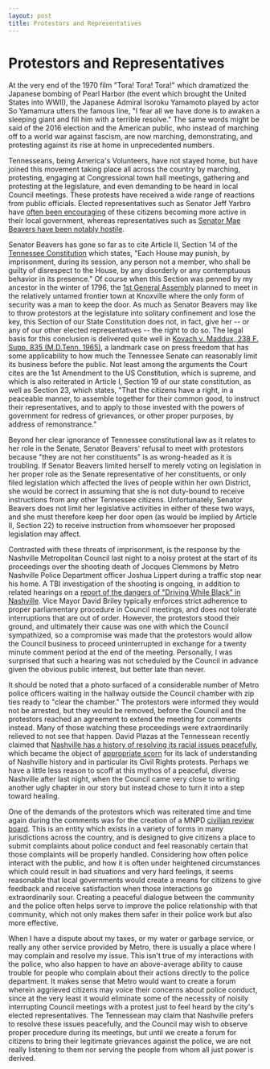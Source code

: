 ```yaml
---
layout: post
title: Protestors and Representatives
---
```


# Protestors and Representatives

At the very end of the 1970 film "Tora! Tora! Tora!" which dramatized the Japanese bombing of Pearl Harbor (the event which brought the United States into WWII), the Japanese Admiral Isoroku Yamamoto played by actor So Yamamura utters the famous line, "I fear all we have done is to awaken a sleeping giant and fill him with a terrible resolve." The same words might be said of the 2016 election and the American public, who instead of marching off to a world war against fascism, are now marching, demonstrating, and protesting against its rise at home in unprecedented numbers.

Tennesseans, being America's Volunteers, have not stayed home, but have joined this movement taking place all across the country by marching, protesting, engaging at Congressional town hall meetings, gathering and protesting at the legislature, and even demanding to be heard in local Council meetings. These protests have received a wide range of reactions from public officials. Elected representatives such as Senator Jeff Yarbro have [often been encouraging](https://www.instagram.com/p/BQL_nFIAp6G/) of these citizens becoming more active in their local government, whereas representatives such as [Senator Mae Beavers have been notably hostile](http://www.nashvillescene.com/news/pith-in-the-wind/article/20852827/beavers-flees-protesters-again-as-she-makes-plans-to-attend-a-protest). 

Senator Beavers has gone so far as to cite Article II, Section 14 of the [Tennessee Constitution](https://www.tn.gov/sos/bluebook/13-14/TS5_TNFoundingDocs.pdf) which states, "Each House may punish, by imprisonment, during its session, any person not a member, who shall be guilty of disrespect to the House, by any disorderly or any contemptuous behavior in its presence." Of course when this Section was penned by my ancestor in the winter of 1796, the [1st General Assembly](https://babel.hathitrust.org/cgi/pt?id=uc1.$b47227;view=1up;seq=24) planned to meet in the relatively untamed frontier town at Knoxville where the only form of security was a man to keep the door. As much as Senator Beavers may like to throw protestors at the legislature into solitary confinement and lose the key, this Section of our State Constitution does not, in fact, give her -- or any of our other elected representatives -- the right to do so. The legal basis for this conclusion is delivered quite well in [Kovach v. Maddux, 238 F. Supp. 835 (M.D.Tenn. 1965)](https://casetext.com/case/kovach-v-maddux), a landmark case on press freedom that has some applicability to how much the Tennessee Senate can reasonably limit its business before the public. Not least among the arguments the Court cites are the 1st Amendment to the US Constitution, which is supreme, and which is also reiterated in Article I, Section 19 of our state constitution, as well as Section 23, which states, "That the citizens have a right, in a peaceable manner, to assemble together for their common good, to instruct their representatives, and to apply to those invested with the powers of government for redress of grievances, or other proper purposes, by address of remonstrance." 

Beyond her clear ignorance of Tennessee constitutional law as it relates to her role in the Senate, Senator Beavers' refusal to meet with protestors because "they are not her constituents" is as wrong-headed as it is troubling. If Senator Beavers limited herself to merely voting on legislation in her proper role as the Senate representative of her constituents, or only filed legislation which affected the lives of people within her own District, she would be correct in assuming that she is not duty-bound to receive instructions from any other Tennessee citizens. Unfortunately, Senator Beavers does not limit her legislative activities in either of these two ways, and she must therefore keep her door open (as would be implied by Article II, Section 22) to receive instruction from whomsoever her proposed legislation may affect. 

Contrasted with these threats of imprisonment, is the response by the Nashville Metropolitan Council last night to a noisy protest at the start of its proceedings over the shooting death of Jocques Clemmons by Metro Nashville Police Department officer Joshua Lippert during a traffic stop near his home. A TBI investigation of the shooting is ongoing, in addition to related hearings on a [report of the dangers of "Driving While Black" in Nashville](http://www.nashvillescene.com/news/pith-in-the-wind/article/20838317/extensive-report-shows-perils-of-driving-while-black-in-nashville). Vice Mayor David Briley typically enforces strict adherence to proper parliamentary procedure in Council meetings, and does not tolerate interruptions that are out of order. However, the protestors stood their ground, and ultimately their cause was one with which the Council sympathized, so a compromise was made that the protestors would allow the Council business to proceed uninterrupted in exchange for a twenty minute comment period at the end of the meeting. Personally, I was surprised that such a hearing was not scheduled by the Council in advance given the obvious public interest, but better late than never.

It should be noted that a photo surfaced of a considerable number of Metro police officers waiting in the hallway outside the Council chamber with zip ties ready to "clear the chamber." The protestors were informed they would not be arrested, but they would be removed, before the Council and the protestors reached an agreement to extend the meeting for comments instead. Many of those watching these proceedings were extraordinarily relieved to not see that happen. David Plazas at the Tennessean recently claimed that [Nashville has a history of resolving its racial issues peacefully](http://www.tennessean.com/story/opinion/editorials/2017/02/19/work-through-jocques-clemmons-tragedy-peacefully/97996024/), which became the object of [appropriate scorn](http://www.nashvillescene.com/news/pith-in-the-wind/article/20852653/the-tennessean-is-wrong-about-nashvilles-supposedly-peaceful-history) for its lack of understanding of Nashville history and in particular its Civil Rights protests. Perhaps we have a little less reason to scoff at this mythos of a peaceful, diverse Nashville after last night, when the Council came very close to writing another ugly chapter in our story but instead chose to turn it into a step toward healing.

One of the demands of the protestors which was reiterated time and time again during the comments was for the creation of a MNPD [civilian review board](https://www.policemisconduct.net/explainers/civilian-review-boards/). This is an entity which exists in a variety of forms in many jurisdictions across the country, and is designed to give citizens a place to submit complaints about police conduct and feel reasonably certain that those complaints will be properly handled. Considering how often police interact with the public, and how it is often under heightened circumstances which could result in bad situations and very hard feelings, it seems reasonable that local governments would create a means for citizens to give feedback and receive satisfaction when those interactions go extraordinarily sour. Creating a peaceful dialogue between the community and the police often helps serve to improve the police relationship with that community, which not only makes them safer in their police work but also more effective.

When I have a dispute about my taxes, or my water or garbage service, or really any other service provided by Metro, there is usually a place where I may complain and resolve my issue. This isn't true of my interactions with the police, who also happen to have an above-average ability to cause trouble for people who complain about their actions directly to the police department. It makes sense that Metro would want to create a forum wherein aggrieved citizens may voice their concerns about police conduct, since at the very least it would eliminate some of the necessity of noisily interrupting Council meetings with a protest just to feel heard by the city's elected representatives. The Tennessean may claim that Nashville prefers to resolve these issues peacefully, and the Council may wish to observe proper procedure during its meetings, but until we create a forum for citizens to bring their legitimate grievances against the police, we are not really listening to them nor serving the people from whom all just power is derived.